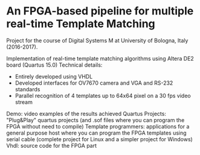 # An FPGA-based pipeline for multiple real-time Template Matching

Project for the course of Digital Systems M at University of Bologna, Italy (2016-2017).

Implementation of real-time template matching algorithms using Altera DE2 board (Quartus 15.0)
Technical details:
- Entirely developed using VHDL
- Developed interfaces for OV7670 camera and VGA and RS-232 standards
- Parallel recognition of 4 templates up to 64x64 pixel on a 30 fps video stream

Demo: video examples of the results achieved
Quartus Projects: "Plug&Play" quartus projects (and .sof files where you can program the FPGA without need to compile)
Template programmers: applications for a general purpose host where you can program the FPGA templates using serial cable (complete project for Linux and a simpler project for Windows)
Vhdl: source code for the FPGA part